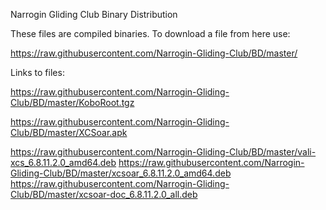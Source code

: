 Narrogin Gliding Club Binary Distribution

These files are compiled binaries. To download a file from here use:

https://raw.githubusercontent.com/Narrogin-Gliding-Club/BD/master/<file>

Links to files:

https://raw.githubusercontent.com/Narrogin-Gliding-Club/BD/master/KoboRoot.tgz

https://raw.githubusercontent.com/Narrogin-Gliding-Club/BD/master/XCSoar.apk

https://raw.githubusercontent.com/Narrogin-Gliding-Club/BD/master/vali-xcs_6.8.11.2.0_amd64.deb
https://raw.githubusercontent.com/Narrogin-Gliding-Club/BD/master/xcsoar_6.8.11.2.0_amd64.deb
https://raw.githubusercontent.com/Narrogin-Gliding-Club/BD/master/xcsoar-doc_6.8.11.2.0_all.deb


